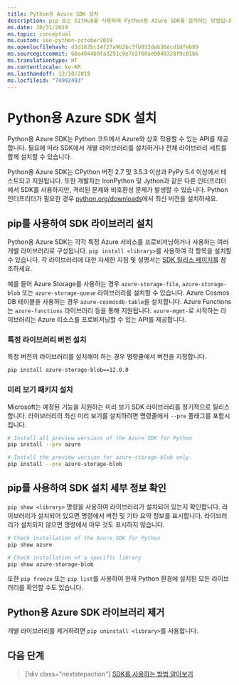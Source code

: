 ```yaml
---
title: Python용 Azure SDK 설치
description: pip 또는 GitHub를 사용하여 Python용 Azure SDK를 설치하는 방법입니다. Azure SDK는 개별 라이브러리 또는 전체 패키지로 설치할 수 있습니다.
ms.date: 10/31/2019
ms.topic: conceptual
ms.custom: seo-python-october2019
ms.openlocfilehash: d3d162bc14f27a9b2bc3fb033dab36dcd1dfeb89
ms.sourcegitcommit: 68a4044b9fa3291c9e7e2f68ae0049328f9c01bb
ms.translationtype: HT
ms.contentlocale: ko-KR
ms.lasthandoff: 12/10/2019
ms.locfileid: "74992493"
---
```

# <a name="install-the-azure-sdk-for-python"></a>Python용 Azure SDK 설치

Python용 Azure SDK는 Python 코드에서 Azure와 상호 작용할 수 있는 API를 제공합니다. 필요에 따라 SDK에서 개별 라이브러리를 설치하거나 전체 라이브러리 세트를 함께 설치할 수 있습니다.

Python용 Azure SDK는 CPython 버전 2.7 및 3.5.3 이상과 PyPy 5.4 이상에서 테스트되고 지원됩니다. 또한 개발자는 IronPython 및 Jython과 같은 다른 인터프리터에서 SDK를 사용하지만, 격리된 문제와 비호환성 문제가 발생할 수 있습니다. Python 인터프리터가 필요한 경우 [python.org/downloads](https://www.python.org/downloads)에서 최신 버전을 설치하세요.

## <a name="install-sdk-libraries-using-pip"></a>pip를 사용하여 SDK 라이브러리 설치

Python용 Azure SDK는 각각 특정 Azure 서비스를 프로비저닝하거나 사용하는 여러 개별 라이브러리로 구성됩니다. `pip install <library>`를 사용하여 각 항목을 설치할 수 있습니다. 각 라이브러리에 대한 자세한 지침 및 설명서는 [SDK 릴리스 페이지](https://azure.github.io/azure-sdk/releases/latest/python.html)를 참조하세요.

예를 들어 Azure Storage를 사용하는 경우 `azure-storage-file`, `azure-storage-blob` 또는 `azure-storage-queue` 라이브러리를 설치할 수 있습니다. Azure Cosmos DB 테이블을 사용하는 경우 `azure-cosmosdb-table`을 설치합니다. Azure Functions는 `azure-functions` 라이브러리 등을 통해 지원됩니다. `azure-mgmt-`로 시작하는 라이브러리는 Azure 리소스를 프로비저닝할 수 있는 API를 제공합니다.

### <a name="install-specific-library-versions"></a>특정 라이브러리 버전 설치

특정 버전의 라이브러리를 설치해야 하는 경우 명령줄에서 버전을 지정합니다.

```bash
pip install azure-storage-blob==12.0.0
```

### <a name="install-preview-packages"></a>미리 보기 패키지 설치

Microsoft는 예정된 기능을 지원하는 미리 보기 SDK 라이브러리를 정기적으로 릴리스합니다. 라이브러리의 최신 미리 보기를 설치하려면 명령줄에서 `--pre` 플래그를 포함시킵니다. 

```bash
# Install all preview versions of the Azure SDK for Python
pip install --pre azure

# Install the preview version for azure-storage-blob only.
pip install --pre azure-storage-blob
```

## <a name="verify-sdk-installation-details-with-pip"></a>pip를 사용하여 SDK 설치 세부 정보 확인

`pip show <library>` 명령을 사용하여 라이브러리가 설치되어 있는지 확인합니다. 라이브러리가 설치되어 있으면 명령에서 버전 및 기타 요약 정보를 표시합니다. 라이브러리가 설치되지 않으면 명령에서 아무 것도 표시하지 않습니다.

```bash
# Check installation of the Azure SDK for Python
pip show azure

# Check installation of a specific library
pip show azure-storage-blob
```

또한 `pip freeze` 또는 `pip list`를 사용하여 현재 Python 환경에 설치된 모든 라이브러리를 확인할 수도 있습니다.

## <a name="uninstall-azure-sdk-for-python-libraries"></a>Python용 Azure SDK 라이브러리 제거

개별 라이브러리를 제거하려면 `pip uninstall <library>`를 사용합니다.

## <a name="next-steps"></a>다음 단계

> [!div class="nextstepaction"]
> [SDK를 사용하는 방법 알아보기](python-sdk-azure-get-started.yml)
